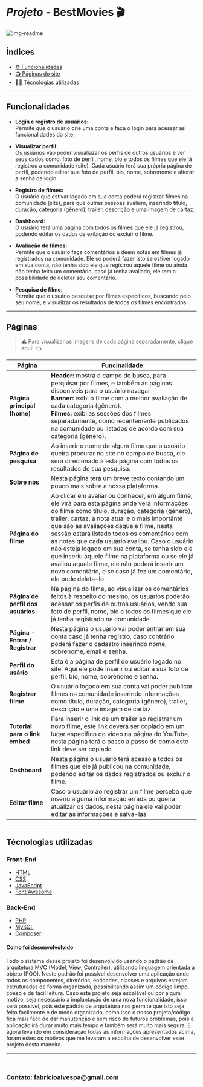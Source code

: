 # ***Projeto*** - BestMovies 🎬

![img-readme](https://user-images.githubusercontent.com/79289410/228351460-19fbb035-f3d2-4742-9847-7284d2a40c97.png)

## Índices
- <a href="#funcionalidades">⚙️ Funcionalidades <a>
- <a href="#páginas">📺 Páginas do site<a>
- <a href="#técnologias-utilizadas">👨‍💻 Técnologias utilizadas <a>

---
  
## Funcionalidades
  - **Login e registro de usuários:** <br>
  Permite que o usuário crie uma conta e faça o login para acessar as funcionalidades do site.
  
  - **Visualizar perfil:** <br>
  Os usuários vão poder visualiazar os perfis de outros usuários e ver seus dados como: foto de perfil, nome, bio e todos os filmes que ele já registrou a comunidade (site).
   Cada usuário terá sua própria página de perfil, podendo editar sua foto de perfil, bio, nome, sobrenome e alterar a senha de login.
  
  - **Registro de filmes:** <br>
   O usuário que estivar logado em sua conta poderá registrar filmes na comunidade (site), para que outras pessoas avaliem, inserindo título, duração, categoria (gênero), trailer, descrição e uma imagem de cartaz.
  
  - **Dashboard:** <br>
   O usuário terá uma página com todos os filmes que ele já registrou, podendo editar os dados de exibição ou excluir o filme.
  
  - **Avaliação de filmes:** <br>
   Permite que o usuário faça comentários e deem notas em filmes já registrados na comunidade. Ele só poderá fazer isto se estiver logado em sua conta, não tenha sido ele que registrou aquele filme ou ainda não tenha feito um comentário, caso já tenha avaliado, ele tem a possibilidade de deletar seu comentário.
  
  - **Pesquisa de filme:** <br>
   Permite que o usuário pesquise por filmes específicos, buscando pelo seu nome, e visualizar os resultados de todos os filmes encontrados.
  
  ---
  
  ## Páginas
  >⚠️ Para visualizar as imagens de cada página separadamente, clique aqui! 👈.
  
| Página | Funcinalidade |
|--------|---------------|
|**Página principal (home)**|**Header:** mostra o campo de busca, para perquisar por filmes, e também as páginas disponíveis para o usuário navegar<br>**Banner:** exibi o filme com a melhor avaliação de cada categoria (gênero).<br>**Filmes:** exibi as sessões dos filmes separadamente, como recentemente publicados na comunidade ou listados de acordo com sua categoria (gênero).|
|**Página de pesquisa**| Ao inserir o nome de algum filme que o usuário queira procurar no site no campo de busca, ele será direcionado à esta página com todos os resultados de sua pesquisa.|
|**Sobre nós**| Nesta página terá um breve texto contando um pouco mais sobre a nossa plataforma.|
|**Página do filme**| Ao clicar em avaliar ou conhecer, em algum filme, ele virá para esta página onde verá informações do filme como título, duração, categoria (gênero), trailer, cartaz, a nota atual e o mais importânte que são as avaliações daquele filme, nesta sessão estará listado todos os comentários com as notas que cada usuário avaliou. Caso o usuário não esteja logado em sua conta, se tenha sido ele que inseriu aquele filme na plataforma ou se ele já avaliou aquele filme, ele não poderá inserir um novo comentário, e se caso já fez um comentário, ele pode deleta-lo.|
|**Página de perfil dos usuários**| Na página do filme, ao visualizar os comentários feitos à respeito do mesmo, os usuários poderão acessar os perfis de outros usuários, vendo sua foto de perfil, nome, bio e todos os filmes que ele já tenha registrado na comunidade.|
|**Página - Entrar / Registrar**| Nesta página o usuário vai poder entrar em sua conta caso já tenha registro, caso contrário poderá fazer o cadastro inserindo nome, sobrenome, email e senha.|
|**Perfil do usário**| Esta é a página de perfil do usuário logado no site. Aqui ele pode inserir ou editar a sua foto de perfil, bio, nome, sobrenome e senha.|
|**Registrar filme**| O usuário logado em sua conta vai poder publicar filmes na comunidade inserindo informações como título, duração, categoria (gênero), trailer, descrição e uma imagem de cartaz|
|**Tutorial para o link embed**| Para inserir o link de um trailer ao registrar um novo filme, este link deverá ser copiado em um lugar específico do vídeo na página do YouTube, nesta página terá o passo a passo de como este link deve ser copiado|
|**Dashboard**| Nesta página o usuário terá acesso a todos os filmes que ele já publicou na comunidade, podendo editar os dados registrados ou excluir o filme.|
|**Editar filme**| Caso o usuário ao registrar um filme perceba que inseriu alguma informação errada ou queira atualizar os dados, nesta página ele vai poder editar as informações e salva-las|
  
  ---

## Técnologias utilizadas
### Front-End
- [HTML](https://developer.mozilla.org/pt-BR/docs/Web/HTML)
- [CSS](https://developer.mozilla.org/pt-BR/docs/Web/CSS)
- [JavaScript](https://developer.mozilla.org/pt-BR/docs/Web/JavaScript)
- [Font Awesome](https://fontawesome.com)

### Back-End
- [PHP](https://www.php.net)
- [MySQL](https://www.mysql.com)
- [Composer](https://getcomposer.org)

#### Como foi desenvolvolvido
  Todo o sistema desse projeto foi desenvolvido usando o padrão de arquitetura MVC (Model, View, Controller), utilizando linguagem orientada a objeto (POO). Neste padrão foi possível desenvolver uma aplicação onde todos os componentes, diretórios, entidades, classes e arquivos estejam estruturadas de forma organizada, possibilitando assim um código limpo, coeso e de fácil leitura. Caso este projeto seja escalável ou por algum motivo, seja necessário a implantação de uma nova funcionalidade, isso será possível, pois este padrão de arquitetura nos permite que isto seja feito facilmente e de modo organizado, como isso o nosso projeto/código fica mais fácil de dar manutenção e sem risco de futuros problemas, pois a aplicação irá durar muito mais tempo e também será muito mais segura. 
  E agora levando em consideração todas as informações apresentados acima, foram estes os motivos que me levaram a escolha de desenvolver esse projeto desta maneira.

  --- 
  <br>
  
  ### Contato: <a href="mailto:fabricioalvespa@gmail.com"> fabricioalvespa@gmail.com <a>
